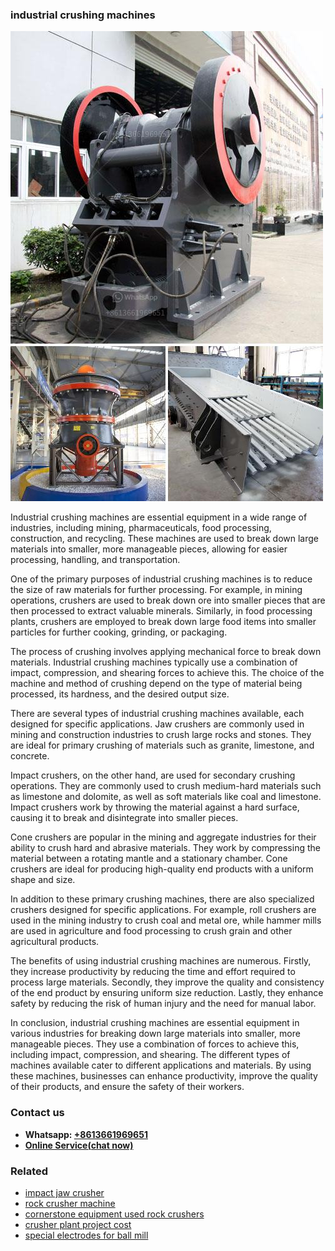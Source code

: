 <h3>industrial crushing machines</h3><img src='1708497938.jpg' alt=''><p>Industrial crushing machines are essential equipment in a wide range of industries, including mining, pharmaceuticals, food processing, construction, and recycling. These machines are used to break down large materials into smaller, more manageable pieces, allowing for easier processing, handling, and transportation.</p><p>One of the primary purposes of industrial crushing machines is to reduce the size of raw materials for further processing. For example, in mining operations, crushers are used to break down ore into smaller pieces that are then processed to extract valuable minerals. Similarly, in food processing plants, crushers are employed to break down large food items into smaller particles for further cooking, grinding, or packaging.</p><p>The process of crushing involves applying mechanical force to break down materials. Industrial crushing machines typically use a combination of impact, compression, and shearing forces to achieve this. The choice of the machine and method of crushing depend on the type of material being processed, its hardness, and the desired output size.</p><p>There are several types of industrial crushing machines available, each designed for specific applications. Jaw crushers are commonly used in mining and construction industries to crush large rocks and stones. They are ideal for primary crushing of materials such as granite, limestone, and concrete.</p><p>Impact crushers, on the other hand, are used for secondary crushing operations. They are commonly used to crush medium-hard materials such as limestone and dolomite, as well as soft materials like coal and limestone. Impact crushers work by throwing the material against a hard surface, causing it to break and disintegrate into smaller pieces.</p><p>Cone crushers are popular in the mining and aggregate industries for their ability to crush hard and abrasive materials. They work by compressing the material between a rotating mantle and a stationary chamber. Cone crushers are ideal for producing high-quality end products with a uniform shape and size.</p><p>In addition to these primary crushing machines, there are also specialized crushers designed for specific applications. For example, roll crushers are used in the mining industry to crush coal and metal ore, while hammer mills are used in agriculture and food processing to crush grain and other agricultural products.</p><p>The benefits of using industrial crushing machines are numerous. Firstly, they increase productivity by reducing the time and effort required to process large materials. Secondly, they improve the quality and consistency of the end product by ensuring uniform size reduction. Lastly, they enhance safety by reducing the risk of human injury and the need for manual labor.</p><p>In conclusion, industrial crushing machines are essential equipment in various industries for breaking down large materials into smaller, more manageable pieces. They use a combination of forces to achieve this, including impact, compression, and shearing. The different types of machines available cater to different applications and materials. By using these machines, businesses can enhance productivity, improve the quality of their products, and ensure the safety of their workers.</p><h3>Contact us</h3><ul><li><strong>Whatsapp:&nbsp;<a href="https://wa.me/8613661969651">+8613661969651</a></strong></li><li><a href="https://swt.shibang-china.com/?git&amp;zhl&amp;industrial crushing machines"><strong>Online Service(chat now)</strong></a></li></ul><h3>Related</h3><ul><li><a href='impact jaw crusher.md'>impact jaw crusher</a></li><li><a href='rock crusher machine.md'>rock crusher machine</a></li><li><a href='cornerstone equipment used rock crushers.md'>cornerstone equipment used rock crushers</a></li><li><a href='crusher plant project cost.md'>crusher plant project cost</a></li><li><a href='special electrodes for ball mill.md'>special electrodes for ball mill</a></li></ul>